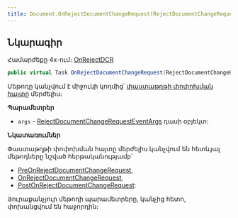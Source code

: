 ```yaml
---
title: Document.OnRejectDocumentChangeRequest(RejectDocumentChangeRequestEventArgs) մեթոդ
---
```


## Նկարագիր

Համարժեքը 4x-ում։ [OnRejectDCR](https://armsoft.github.io/as4x-docs/HTM/ProgrGuide/ScriptProcs/OnRejectDCR.html)

```c#
public virtual Task OnRejectDocumentChangeRequest(RejectDocumentChangeRequestEventArgs args)
```

Մեթոդը կանչվում է միջուկի կողմից՝ [փաստաթղթի փոփոխման հայտը](../../types/DocumentChangeRequest.md) մերժելիս։

**Պարամետրեր**

* `args` - [RejectDocumentChangeRequestEventArgs](../../types/args/RejectDocumentChangeRequestEventArgs.md) դասի օբյեկտ:

**Նկատառումներ**

Փաստաթղթի փոփոխման հայտը մերժելիս կանչվում են հետևյալ մեթոդները նշված հերթականությամբ՝ 
* [PreOnRejectDocumentChangeRequest](../../../extensions/definitions/document_extender/PreOnRejectDocumentChangeRequest.md),
* [OnRejectDocumentChangeRequest](OnRejectDocumentChangeRequest.md),
* [PostOnRejectDocumentChangeRequest](../../../extensions/definitions/document_extender/PostOnRejectDocumentChangeRequest.md):

Յուրաքանչյուր մեթոդի պարամետրերը, կանչից հետո, փոխանցվում են հաջորդին։

